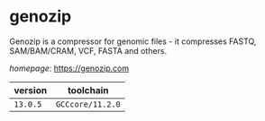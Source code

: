 # genozip

Genozip is a compressor for genomic files - it compresses FASTQ, SAM/BAM/CRAM, VCF, FASTA and others.

*homepage*: <https://genozip.com>

version | toolchain
--------|----------
``13.0.5`` | ``GCCcore/11.2.0``
